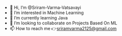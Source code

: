 - 👋 Hi, I’m @Sriram-Varma-Vatsavayi
- 👀 I’m interested in Machine Learning
- 🌱 I’m currently learning Java
- 💞️ I’m looking to collaborate on Projects Based On ML
- 📫 How to reach me 👉sriramvarma2125@gmail.com

<!---
Sriram-Varma-Vatsavayi/Sriram-Varma-Vatsavayi is a ✨ special ✨ repository because its `README.md` (this file) appears on your GitHub profile.
You can click the Preview link to take a look at your changes.
--->
